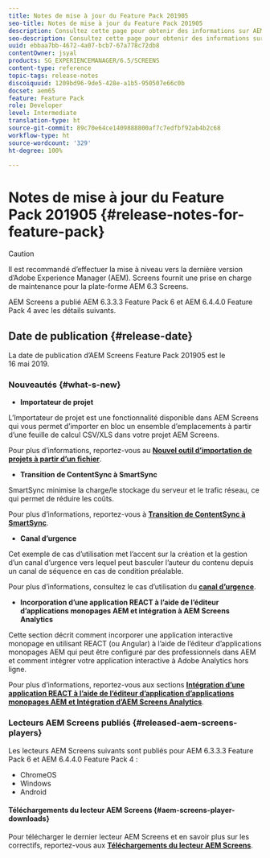 ```yaml
---
title: Notes de mise à jour du Feature Pack 201905
seo-title: Notes de mise à jour du Feature Pack 201905
description: Consultez cette page pour obtenir des informations sur AEM Screens Feature Pack 201905, publié le jeudi 16 mai 2019.
seo-description: Consultez cette page pour obtenir des informations sur AEM Screens Feature Pack 201905, publié le jeudi 16 mai 2019.
uuid: ebbaa7bb-4672-4a07-bcb7-67a778c72db8
contentOwner: jsyal
products: SG_EXPERIENCEMANAGER/6.5/SCREENS
content-type: reference
topic-tags: release-notes
discoiquuid: 1209bd96-9de5-428e-a1b5-950507e66c0b
docset: aem65
feature: Feature Pack
role: Developer
level: Intermediate
translation-type: ht
source-git-commit: 89c70e64ce1409888800af7c7edfbf92ab4b2c68
workflow-type: ht
source-wordcount: '329'
ht-degree: 100%

---
```



# Notes de mise à jour du Feature Pack 201905 {#release-notes-for-feature-pack}

>[!CAUTION]
>
>Il est recommandé d’effectuer la mise à niveau vers la dernière version d’Adobe Experience Manager (AEM). Screens fournit une prise en charge de maintenance pour la plate-forme AEM 6.3 Screens.

AEM Screens a publié AEM 6.3.3.3 Feature Pack 6 et AEM 6.4.4.0 Feature Pack 4 avec les détails suivants.

## Date de publication {#release-date}

La date de publication d’AEM Screens Feature Pack 201905 est le 16 mai 2019.

### Nouveautés {#what-s-new}

* **Importateur de projet**

L’Importateur de projet est une fonctionnalité disponible dans AEM Screens qui vous permet d’importer en bloc un ensemble d’emplacements à partir d’une feuille de calcul CSV/XLS dans votre projet AEM Screens.

Pour plus d’informations, reportez-vous au **[Nouvel outil d’importation de projets à partir d’un fichier](project-importer.md)**.

* **Transition de ContentSync à SmartSync**

SmartSync minimise la charge/le stockage du serveur et le trafic réseau, ce qui permet de réduire les coûts.

Pour plus d’informations, reportez-vous à **[Transition de ContentSync à SmartSync](smartsync.md)**.

* **Canal d’urgence**

Cet exemple de cas d’utilisation met l’accent sur la création et la gestion d’un canal d’urgence vers lequel peut basculer l’auteur du contenu depuis un canal de séquence en cas de condition préalable.

Pour plus d’informations, consultez le cas d’utilisation du **[canal d’urgence](emergency-channel.md)**.

* **Incorporation d’une application REACT à l’aide de l’éditeur d’applications monopages AEM et intégration à AEM Screens Analytics**

Cette section décrit comment incorporer une application interactive monopage en utilisant REACT (ou Angular) à l’aide de l’éditeur d’applications monopages AEM qui peut être configuré par des professionnels dans AEM et comment intégrer votre application interactive à Adobe Analytics hors ligne.

Pour plus d’informations, reportez-vous aux sections **[Intégration d’une application REACT à l’aide de l’éditeur d’application d’applications monopages AEM et Intégration d’AEM Screens Analytics](embedding-react-app.md)**.

### Lecteurs AEM Screens publiés {#released-aem-screens-players}

Les lecteurs AEM Screens suivants sont publiés pour AEM 6.3.3.3 Feature Pack 6 et AEM 6.4.4.0 Feature Pack 4 :

* ChromeOS
* Windows
* Android

#### Téléchargements du lecteur AEM Screens {#aem-screens-player-downloads}

Pour télécharger le dernier lecteur AEM Screens et en savoir plus sur les correctifs, reportez-vous aux **[Téléchargements du lecteur AEM Screens](https://download.macromedia.com/screens/)**.

